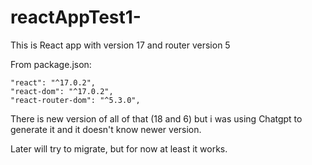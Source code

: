 # reactAppTest1-

This is React app with version 17 and router version 5

From package.json:

    "react": "^17.0.2",
    "react-dom": "^17.0.2",
    "react-router-dom": "^5.3.0",

There is new version of all of that (18 and 6) but i was using Chatgpt to generate it and it doesn't know newer version.

Later will try to migrate, but for now at least it works.